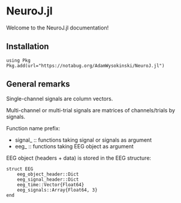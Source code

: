 # NeuroJ.jl

Welcome to the NeuroJ.jl documentation!

## Installation

```
using Pkg
Pkg.add(url="https://notabug.org/AdamWysokinski/NeuroJ.jl")
```

## General remarks

Single-channel signals are column vectors.

Multi-channel or multi-trial signals are matrices of channels/trials by signals.

Function name prefix:
- signal_  :: functions taking signal or signals as argument
- eeg_     :: functions taking EEG object as argument

EEG object (headers + data) is stored in the EEG structure:
```
struct EEG
    eeg_object_header::Dict
    eeg_signal_header::Dict
    eeg_time::Vector{Float64}
    eeg_signals::Array{Float64, 3}
end
```